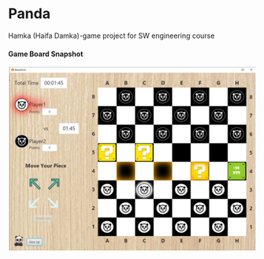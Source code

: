 # Panda
Hamka (Haifa Damka)-game project for SW engineering course

#### Game Board Snapshot

<div align="center">
  <img src="boardPicture.png" width="500" height="auto" title="Game board picture" alt="Game board picture">
</div>
